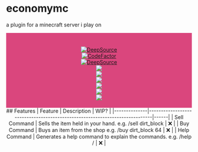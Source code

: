 # economymc
a plugin for a minecraft server i play on 
<div align="center" style="background-color: #da467d; padding: 20px;">
    <br>
    <a href="https://deepsource.io/gh/numikFRKI/economymc/?ref=repository-badge}" target="_blank">
        <img alt="DeepSource" title="DeepSource" src="https://deepsource.io/gh/DamagingRose/Rose-Grabber.svg/?label=active+issues&show_trend=true&token=bRGn0dU76xkJxQgniOJnrc7a"/>
    </a>
    <br>
    <a href="https://www.codefactor.io/repository/github/numikFRKI/economymc">
        <img src="https://www.codefactor.io/repository/github/numikFRKI/economymc/badge" alt="CodeFactor" />
    </a>
    <br>
    <a href="https://deepsource.io/gh/numikFRKI/economymc/?ref=repository-badge}" target="_blank">
        <img alt="DeepSource" title="DeepSource" src="https://deepsource.io/gh/DamagingRose/Rose-Grabber.svg/?label=resolved+issues&show_trend=true&token=bRGn0dU76xkJxQgniOJnrc7a"/>
    </a>
    <br>
    <img src="https://img.shields.io/github/languages/top/numikFRKI/economymc?color=%23da467d&style=flat-square">
    <br>
    <img src="https://img.shields.io/github/stars/numikFRKI/economymc?color=%23da467d&logoColor=%23da467d&style=flat-square">
    <br>
    <img src="https://img.shields.io/github/commit-activity/w/numikFRKI/economymc?color=%23da467d&style=flat-square"> 
    <br>
    <img src="https://img.shields.io/github/last-commit/numikFRKI/economymc?color=%23da467d&logoColor=%23da467d&style=flat-square">
    <br>
    <img src="https://img.shields.io/github/issues/numikFRKI/economymc?color=%23da467d&logoColor=%23da467d&style=flat-square">
    <br>
    <img src="https://img.shields.io/github/issues-closed/numikFRKI/economymc?color=%23da467d&logoColor=%23da467d&style=flat-square">
    <br>
</div>
<div align="center">
    ## Features
    | Feature      | Description                                                                | WIP? |
    |--------------|----------------------------------------------------------------------------|------|
    | Sell Command | Sells the item held in your hand. e.g. /sell dirt_block                    | ❌    |
    | Buy Command  | Buys an item from the shop e.g. /buy dirt_block 64                         | ❌    |
    | Help Command | Generates a help command to explain the commands. e.g.  /help <buy>/<sell> | ❌    |
</div>



